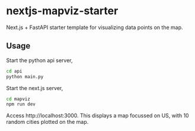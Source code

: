 # nextjs-mapviz-starter

Next.js + FastAPI starter template for visualizing data points on the map.

## Usage

Start the python api server,
```bash
cd api
python main.py
```

Start the next.js server,
```bash
cd mapviz
npm run dev
```

Access http://localhost:3000. This displays a map focussed on US, with 10 random cities plotted on the map.
